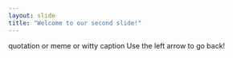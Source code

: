 ```yaml
---
layout: slide
title: "Welcome to our second slide!"
---
```

quotation or meme or witty caption
Use the left arrow to go back!
